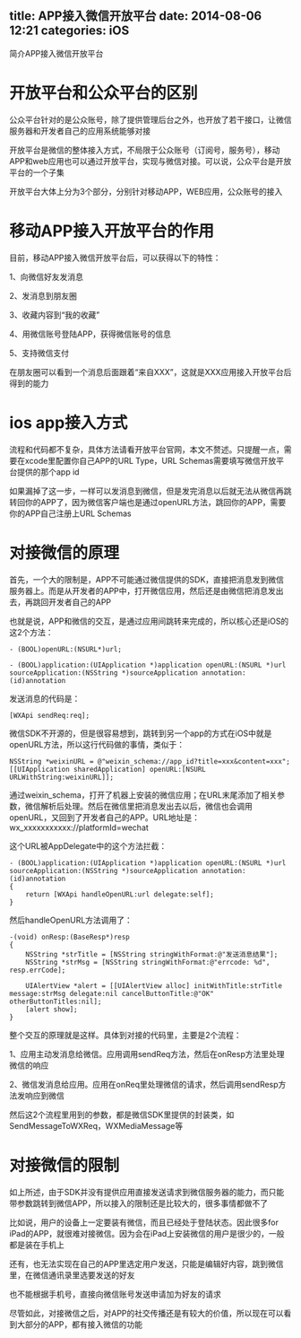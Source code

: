 title: APP接入微信开放平台
date: 2014-08-06 12:21
categories: iOS
---
简介APP接入微信开放平台
<!--more-->

# 开放平台和公众平台的区别

公众平台针对的是公众账号，除了提供管理后台之外，也开放了若干接口，让微信服务器和开发者自己的应用系统能够对接

开放平台是微信的整体接入方式，不局限于公众账号（订阅号，服务号），移动APP和web应用也可以通过开放平台，实现与微信对接。可以说，公众平台是开放平台的一个子集

开放平台大体上分为3个部分，分别针对移动APP，WEB应用，公众账号的接入

# 移动APP接入开放平台的作用

目前，移动APP接入微信开放平台后，可以获得以下的特性：

1、向微信好友发消息

2、发消息到朋友圈

3、收藏内容到“我的收藏”

4、用微信账号登陆APP，获得微信账号的信息

5、支持微信支付

在朋友圈可以看到一个消息后面跟着“来自XXX”，这就是XXX应用接入开放平台后得到的能力

# ios app接入方式

流程和代码都不复杂，具体方法请看开放平台官网，本文不赘述。只提醒一点，需要在xcode里配置你自己APP的URL Type，URL Schemas需要填写微信开放平台提供的那个app id

如果漏掉了这一步，一样可以发消息到微信，但是发完消息以后就无法从微信再跳转回你的APP了，因为微信客户端也是通过openURL方法，跳回你的APP，需要你的APP自己注册上URL Schemas

# 对接微信的原理

首先，一个大的限制是，APP不可能通过微信提供的SDK，直接把消息发到微信服务器上。而是从开发者的APP中，打开微信应用，然后还是由微信把消息发出去，再跳回开发者自己的APP

也就是说，APP和微信的交互，是通过应用间跳转来完成的，所以核心还是iOS的这2个方法：

```
- (BOOL)openURL:(NSURL*)url;
```

```
- (BOOL)application:(UIApplication *)application openURL:(NSURL *)url sourceApplication:(NSString *)sourceApplication annotation:(id)annotation
```

发送消息的代码是：

```
[WXApi sendReq:req];
```

微信SDK不开源的，但是很容易想到，跳转到另一个app的方式在iOS中就是openURL方法，所以这行代码做的事情，类似于：

```
NSString *weixinURL = @"weixin_schema://app_id?title=xxx&content=xxx";
[[UIApplication sharedApplication] openURL:[NSURL URLWithString:weixinURL]];
```

通过weixin_schema，打开了机器上安装的微信应用；在URL末尾添加了相关参数，微信解析后处理。然后在微信里把消息发出去以后，微信也会调用openURL，又回到了开发者自己的APP。URL地址是：wx_xxxxxxxxxxx://platformId=wechat

这个URL被AppDelegate中的这个方法拦截：

```
- (BOOL)application:(UIApplication *)application openURL:(NSURL *)url sourceApplication:(NSString *)sourceApplication annotation:(id)annotation
{
    return [WXApi handleOpenURL:url delegate:self];
}
```

然后handleOpenURL方法调用了：

```
-(void) onResp:(BaseResp*)resp
{
    NSString *strTitle = [NSString stringWithFormat:@"发送消息结果"];
    NSString *strMsg = [NSString stringWithFormat:@"errcode: %d", resp.errCode];

    UIAlertView *alert = [[UIAlertView alloc] initWithTitle:strTitle message:strMsg delegate:nil cancelButtonTitle:@"OK" otherButtonTitles:nil];
    [alert show];
}
```

整个交互的原理就是这样。具体到对接的代码里，主要是2个流程：

1、应用主动发消息给微信。应用调用sendReq方法，然后在onResp方法里处理微信的响应

2、微信发消息给应用。应用在onReq里处理微信的请求，然后调用sendResp方法发响应到微信

然后这2个流程里用到的参数，都是微信SDK里提供的封装类，如SendMessageToWXReq，WXMediaMessage等

# 对接微信的限制

如上所述，由于SDK并没有提供应用直接发送请求到微信服务器的能力，而只能带参数跳转到微信APP，所以接入的限制还是比较大的，很多事情都做不了

比如说，用户的设备上一定要装有微信，而且已经处于登陆状态。因此很多for iPad的APP，就很难对接微信。因为会在iPad上安装微信的用户是很少的，一般都是装在手机上

还有，也无法实现在自己的APP里选定用户发送，只能是编辑好内容，跳到微信里，在微信通讯录里选要发送的好友

也不能根据手机号，直接向微信账号发送申请加为好友的请求

尽管如此，对接微信之后，对APP的社交传播还是有较大的价值，所以现在可以看到大部分的APP，都有接入微信的功能